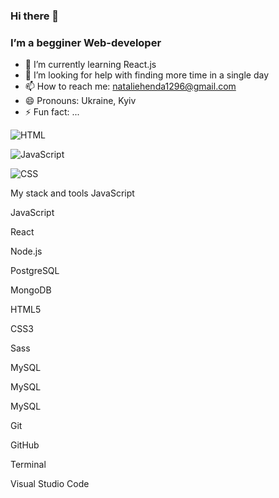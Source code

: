 ### Hi there 👋

### I’m a begginer Web-developer
- 🌱 I’m currently learning React.js
- 🤔 I’m looking for help with finding more time in a single day
- 📫 How to reach me: nataliehenda1296@gmail.com
- 😄 Pronouns: Ukraine, Kyiv
- ⚡ Fun fact: ...

![HTML](https://img.shields.io/badge/-HTML-blue?style=for-the-badge&logo=HTML)

![JavaScript](https://img.shields.io/badge/-JavaScript-090909?style=for-the-badge&logo=JavaScript&logoColor=E9D54D)

![CSS]()

My stack and tools
JavaScript

JavaScript

React

Node.js

PostgreSQL

MongoDB

HTML5

CSS3

Sass

MySQL

MySQL

MySQL

Git

GitHub

Terminal

Visual Studio Code

